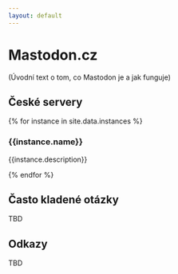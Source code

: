 ```yaml
---
layout: default
---
```


# Mastodon.cz

(Úvodní text o tom, co Mastodon je a jak funguje)

## České servery

{% for instance in site.data.instances %}

<div class="instance">
  <h3>{{instance.name}}</h3>
  <p>{{instance.description}}</p>
</div>

{% endfor %}

## Často kladené otázky

TBD

## Odkazy

TBD
